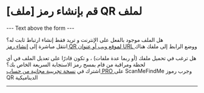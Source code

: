 <h1>[ملف] قم بإنشاء رمز QR لملف</h1>

--- Text above the form ---

<p class="smfm-static-file-link"> هل الملف موجود بالفعل على الإنترنت و تريد فقط إنشاء ارتباط ثابت له؟ <br>
<span class="hint"> انتقل مباشرة إلى <a href="#static:url"> إنشاء رمز QR لموقع ويب أو عنوان URL </a> ووضع الرابط إلى ملفك هناك </span> </p>

<p class="smfm-static-file-upload"> هل ترغب في تحميل ملفك (أو ربما عدة ملفات) ، و تكون قادرًا على تعديل الملف في أي لحظة ومراقبة من قام بمسح رمز الاستجابة السريعة الخاص بك؟ <br>
<span class="hint"> اشترك في <a href="#pro"> نسخة تجريبية مجانية من حساب PRO </a> على ScanMeFindMe وجرب رموز QR الديناميكية </span> </p>

----------
